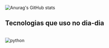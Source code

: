 ![Anurag's GitHub stats](https://github-readme-stats.vercel.app/api?username=LuigipDoria&show_icons=true&theme=radical)

## Tecnologias que uso no dia-dia

<div style="display: inline_block"><br/>
    <img align="center" alt="python" src="https://img.shields.io/badge/Python-14354C?style=for-the-badge&logo=python&logoColor=white"/>
</div><br/>
